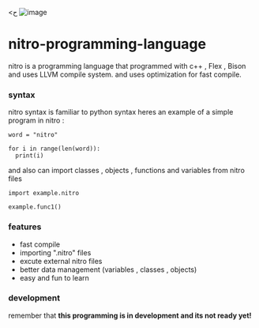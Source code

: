 <ح
![image](https://user-images.githubusercontent.com/76659587/206839876-629bd1b7-4214-4176-b0e6-21294bca6761.png)
# nitro-programming-language

nitro is a programming language that programmed with c++ , Flex , Bison and uses LLVM compile system.
and uses optimization for fast compile.

### syntax 

nitro syntax is familiar to python syntax
heres an example of a simple program in nitro :

```
word = "nitro"

for i in range(len(word)):
  print(i)
```

and also can import classes , objects , functions and variables from nitro files

```
import example.nitro

example.func1()
```

### features

- fast compile
- importing ".nitro" files
- excute external nitro files
- better data management (variables , classes , objects)
- easy and fun to learn

### development 

remember that **this programming is in development and its not ready yet!** 
